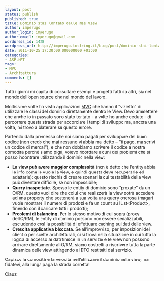 ```yaml
---
layout: post
status: publish
published: true
title: Dominio stai lontano dalle mie View
author: imperugo
author_login: imperugo
author_email: imperugo@gmail.com
wordpress_id: 1428
wordpress_url: http://imperugo.tostring.it/blog/post/dominio-stai-lontano-dalle-mie-view/
date: 2011-10-25 17:30:00.000000000 +01:00
categories:
- ASP.NET
tags:
- MVC
- Architettura
comments: []
---
```

<p>Tutti i giorni mi capita di consultare esempi e progetti fatti da altri, sia nel mondo dell’open source che nel mondo del lavoro.</p>  <p>Moltissime volte ho visto applicazioni <a title="Posts about mvc" href="http://tostring.it/tags/archive/mvc" target="_blank">MVC</a> che hanno il “vizietto” di utilizzare le classi del dominio direttamente dentro le View. Devo ammettere che anche io in passato sono stato tentato - a volte ho anche ceduto - di percorrere questa strada per accorciare i tempi di sviluppo ma, ancora una volta, mi trovo a blaterare su questo errore.</p>  <p>Partendo dalla premessa che noi siamo pagati per sviluppare del buon codice (non credo che mai nessuno vi abbia mai detto – “ti pago, ma scrivi un codice di merda!”), e che non dobbiamo scrivere il codice a nostra comodità perché siamo pigri, volevo ricordare alcuni dei problemi che si posso incontrare utilizzando il dominio nella view:</p>  <ul>   <li><b>La view può avere maggior complessità</b> (non è detto che l’entity abbia le info come le vuole la view, e quindi questa deve recuperarle ed adattarle): questo rischia di creare scenari la cui testabilità della view può diventare difficile, se non impossibile; </li>    <li><b>Query inaspettate</b>. Spesso le entity di dominio sono “proxate” da un O/RM, questo vuol dire che colui che realizzerà la view potrà accedere ad una property che scatenerà a sua volta una query onerosa (magari vuole mostrare il numero di prodotti e fa un count su IList&lt;Product&gt;, finendo con il caricare tutti i prodotti); </li>    <li><b>Problemi di balancing</b>. Per lo stesso motivo di cui sopra (proxy dell’O/RM), le entity di dominio possono non essere serializzabili, escludendo così la possibilità di effettuare caching sui dati delle view. </li>    <li><b>Crescita applicativa bloccata</b>. Se all’improvviso, per imposizioni del client o per scelte architetturali, ci si trova nella situazione in cui tutta la logica di accesso ai dati finisce in un servizio e le view non possono arrivare direttamente all’O/RM, siamo costretti a riscrivere tutta la parte dinamica delle view attingendo ai DTO restituiti dal servizio. </li> </ul>  <p>Capisco la comodità e la velocità nell’utilizzare il dominio nella view, ma fidatevi, alla lunga paga la strada corretta!</p>  <p>Ciauz</p>
